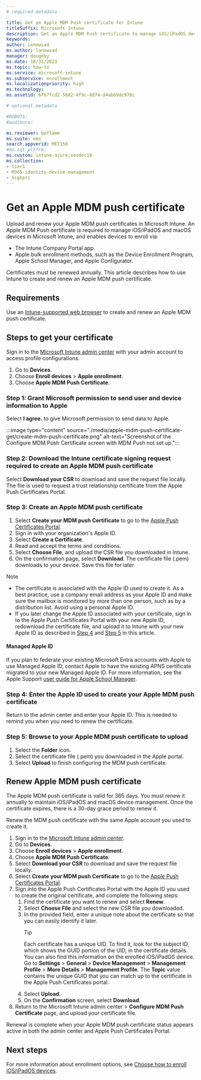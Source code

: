 ```yaml
---
# required metadata

title: Get an Apple MDM Push certificate for Intune
titleSuffix: Microsoft Intune
description: Get an Apple MDM Push certificate to manage iOS/iPadOS devices with Intune.
keywords:
author: Lenewsad
ms.author: lanewsad
manager: dougeby
ms.date: 10/31/2023
ms.topic: how-to
ms.service: microsoft-intune
ms.subservice: enrollment
ms.localizationpriority: high
ms.technology:
ms.assetid: 6f67fcd2-5682-4f9c-8d74-d4ab69dc978c

# optional metadata

#ROBOTS:
#audience:

ms.reviewer: beflamm
ms.suite: ems
search.appverid: MET150
#ms.tgt_pltfrm:
ms.custom: intune-azure;seodec18
ms.collection:
- tier1
- M365-identity-device-management
- highpri
---
```


# Get an Apple MDM push certificate  

Upload and renew your Apple MDM push certificates in Microsoft Intune. An Apple MDM Push certificate is required to manage iOS/iPadOS and macOS devices in Microsoft Intune, and enables devices to enroll via: 

- The Intune Company Portal app.
- Apple bulk enrollment methods, such as the Device Enrollment Program, Apple School Manager, and Apple Configurator.

Certificates must be renewed annually. This article describes how to use Intune to create and renew an Apple MDM push certificate. 

## Requirements  
Use an [Intune-supported web browser](../fundamentals/supported-devices-browsers.md#intune-supported-web-browsers) to create and renew an Apple MDM push certificate. 

## Steps to get your certificate
Sign in to the [Microsoft Intune admin center](https://go.microsoft.com/fwlink/?linkid=2109431) with your admin account to access profile configurations. 

1. Go to **Devices**.
2. Choose **Enroll devices** > **Apple enrollment**.
3. Choose **Apple MDM Push Certificate**.  

### Step 1: Grant Microsoft permission to send user and device information to Apple
Select **I agree.** to give Microsoft permission to send data to Apple.

:::image type="content" source="./media/apple-mdm-push-certificate-get/create-mdm-push-certificate.png" alt-text="Screenshot of the Configure MDM Push Certificate screen with MDM Push not set up.":::

### Step 2: Download the Intune certificate signing request required to create an Apple MDM push certificate
Select **Download your CSR** to download and save the request file locally. The file is used to request a trust relationship certificate from the Apple Push Certificates Portal.


### Step 3: Create an Apple MDM push certificate
1. Select **Create your MDM push Certificate** to go to the [Apple Push Certificates Portal](https://identity.apple.com/pushcert). 
2. Sign in with your organization's Apple ID. 
3. Select **Create a Certificate**. 
4. Read and accept the terms and conditions. 
5. Select **Choose File**, and upload the CSR file you downloaded in Intune.  
6. On the confirmation page, select **Download**. The certificate file (.pem) downloads to your device. Save this file for later.   

> [!NOTE]
> * The certificate is associated with the Apple ID used to create it. As a best practice, use a company email address as your Apple ID and make sure the mailbox is monitored by more than one person, such as by a distribution list. Avoid using a personal Apple ID.  
> * If you later change the Apple ID associated with your certificate, sign in to the Apple Push Certificates Portal with your new Apple ID, redownload the certificate file, and upload it to Intune with your new Apple ID as described in [Step 4](apple-mdm-push-certificate-get.md#step-4-enter-the-apple-id-used-to-create-your-apple-mdm-push-certificate) and [Step 5](apple-mdm-push-certificate-get.md#step-5-browse-to-your-apple-mdm-push-certificate-to-upload) in this article.    
#### Managed Apple ID  
If you plan to federate your existing Microsoft Entra accounts with Apple to use Managed Apple ID, contact Apple to have the existing APNS certificate migrated to your new Managed Apple ID. For more information, see the Apple Support [user guide for Apple School Manager](https://support.apple.com/guide/apple-school-manager/apd6603d9206/web).  


### Step 4: Enter the Apple ID used to create your Apple MDM push certificate
Return to the admin center and enter your Apple ID. This is needed to remind you when you need to renew the certificate.  


### Step 5: Browse to your Apple MDM push certificate to upload
1. Select the **Folder** icon. 
2. Select the certificate file (.pem) you downloaded in the Apple portal. 
3. Select **Upload** to finish configuring the MDM push certificate. 

## Renew Apple MDM push certificate
The Apple MDM push certificate is valid for 365 days. You must renew it annually to maintain iOS/iPadOS and macOS device management. Once the certificate expires, there is a 30-day grace period to renew it.  

Renew the MDM push certificate with the same Apple account you used to create it.  

1. Sign in to the [Microsoft Intune admin center](https://go.microsoft.com/fwlink/?linkid=2109431).
2. Go to **Devices**.
3. Choose **Enroll devices** > **Apple enrollment**.
4. Choose **Apple MDM Push Certificate**.  
5. Select **Download your CSR** to download and save the request file locally.  
6. Select **Create your MDM push Certificate** to go to the [Apple Push Certificates Portal](https://identity.apple.com/pushcert).  
7. Sign into the Apple Push Certificates Portal with the Apple ID you used to create the original certificate, and complete the following steps:  
   1. Find the certificate you want to renew and select **Renew**.
   2. Select **Choose File** and select the new CSR file you downloaded.
   3. In the provided field, enter a unique note about the certificate so that you can easily identify it later.  
      > [!TIP]
      > Each certificate has a unique UID. To find it, look for the subject ID, which shows the GUID portion of the UID, in the certificate details. You can also find this information on the enrolled iOS/iPadOS device. Go to **Settings** > **General** > **Device Management** > **Management Profile** > **More Details** > **Management Profile**. The **Topic** value contains the unique GUID that you can match up to the certificate in the Apple Push Certificates portal.  
   4. Select **Upload**.    
   5. On the **Confirmation** screen, select **Download**.  
8. Return to the Microsoft Intune admin center > **Configure MDM Push Certificate** page, and upload your certificate file. 

Renewal is complete when your Apple MDM push certificate status appears active in both the admin center and Apple Push Certificates Portal. 

## Next steps  

For more information about enrollment options, see [Choose how to enroll iOS/iPadOS devices](/mem/intune/fundamentals/deployment-guide-enrollment-ios-ipados).
